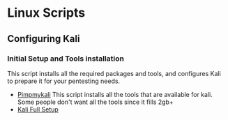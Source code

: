 # Linux Scripts
## Configuring Kali
### Initial Setup and Tools installation
This script installs all the required packages and tools, and configures Kali to prepare it for your pentesting needs.
- [Pimpmykali](https://github.com/AnderSec/Linux-scripts/blob/main/pimpmykali.sh)
This script installs all the tools that are available for kali. Some people don't want all the tools since it fills 2gb+
- [Kali Full Setup](https://github.com/MatthewClarkMay/kali-setup-scripts/blob/master/kali-fresh-setup.sh)
